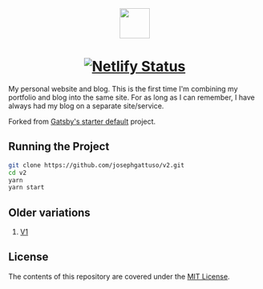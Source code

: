 <center>

<img src="https://josephgattuso.netlify.app/images/gattuso-icon.svg" width='60' />

# [![Netlify Status](https://api.netlify.com/api/v1/badges/6f65b07c-faeb-464b-93b1-410c18734dda/deploy-status)](https://app.netlify.com/sites/josephgattuso/deploys)

</center>

My personal website and blog. This is the first time I'm combining my portfolio and blog into the same site. For as long as I can remember, I have always had my blog on a separate site/service.

Forked from [Gatsby's starter default](https://github.com/gatsbyjs/gatsby-starter-default) project.

## Running the Project

```sh
git clone https://github.com/josephgattuso/v2.git
cd v2
yarn
yarn start
```

## Older variations

1. [V1](https://github.com/josephgattuso/v1)

## License

The contents of this repository are covered under the [MIT License](https://github.com/josephgattuso/v2/blob/master/LICENSE).
